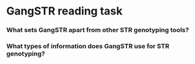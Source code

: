 # GangSTR reading task

### What sets GangSTR apart from other STR genotyping tools?



### What types of information does GangSTR use for STR genotyping?
